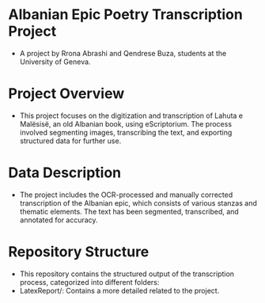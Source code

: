 # Albanian Epic Poetry Transcription Project
- A project by Rrona Abrashi and Qendrese Buza, students at the University of Geneva.

# Project Overview
- This project focuses on the digitization and transcription of Lahuta e Malësisë, an old Albanian book, using eScriptorium. The process involved segmenting images, transcribing the text, and exporting structured data for further use.

# Data Description 
- The project includes the OCR-processed and manually corrected transcription of the Albanian epic, which consists of various stanzas and thematic elements. The text has been segmented, transcribed, and annotated for accuracy.
  
# Repository Structure
- This repository contains the structured output of the transcription process, categorized into different folders:
- LatexReport/: Contains a more detailed related to the project.
